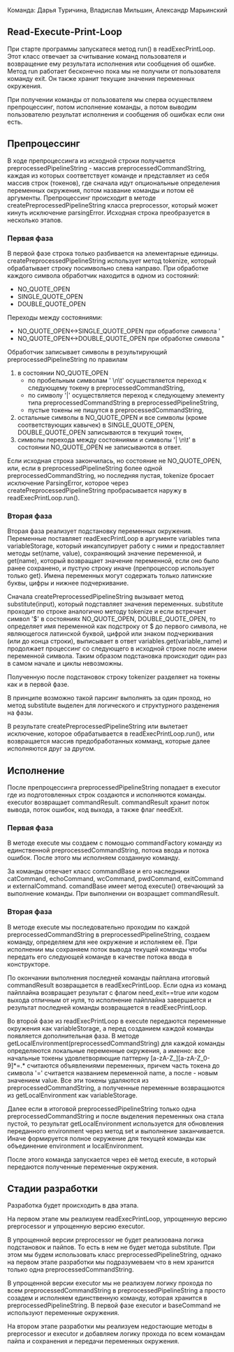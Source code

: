 Команда: Дарья Туричина, Владислав Мильшин, Александр Марьинский

## Read-Execute-Print-Loop
При старте программы запускатеся метод run() в readExecPrintLoop. Этот класс отвечает за считывание команд пользователя и возвращение ему результата исполнения или сообщения об ошибке. Метод run работает бесконечно пока мы не получили от пользователя команду exit. Он также хранит текущие значения переменных окружения.

При получении команды от пользователя мы сперва осуществляем препроцессинг, потом исполнение команды, а потом выводим пользователю результат исполнения и сообщения об ошибках если они есть.

## Препроцессинг

В ходе препроцессинга из исходной строки получается preprocessedPipelineString - массив preprocessedCommandString, каждая из которых соответствует команде и представляет из себя массив строк (токенов), где сначала идут опциональные определения переменных окружения, потом название команды и потом её аргументы.
Препроцессинг происходит в методе createPreprocessedPipelineString класса preprocessor, который может кинуть исключение parsingError. Исходная строка преобразуется в несколько этапов.

### Первая фаза

В первой фазе строка только разбивается на элементарные единицы. createPreprocessedPipelineString использует метод tokenize, который обрабатывает строку посимвольно слева направо. При обработке каждого символа обработчик находится в одном из состояний:
<ul>
<li>NO_QUOTE_OPEN</li>
<li>SINGLE_QUOTE_OPEN</li>
<li>DOUBLE_QUOTE_OPEN</li>
</ul>
Переходы между состояниями:
<ul>
<li>NO_QUOTE_OPEN<->SINGLE_QUOTE_OPEN при обработке символа '</li>
<li>NO_QUOTE_OPEN<->DOUBLE_QUOTE_OPEN при обработке символа "</li>
</ul>

Обработчик записывает символы в результирующий preprocessedPipelineString по правилам
<ol>
<li> в состоянии NO_QUOTE_OPEN
<ul>
<li>по пробельным символам ' \n\t' осуществляется переход к следующему токену в preprocessedCommandString, </li>
<li>по символу '|' осуществляется переход к следующему элементу типа preprocessedCommandString в preprocessedPipelineString, </li>
<li>пустые токены не пишутся в preprocessedCommandString, </li>
</ul>
</li>
<li> остальные символы в NO_QUOTE_OPEN и все символы (кроме соответствующих кавычек) в SINGLE_QUOTE_OPEN, DOUBLE_QUOTE_OPEN записываются в текущий токен, </li>
<li> символы перехода между состояниями и символы '| \n\t' в состоянии NO_QUOTE_OPEN не записываются в ответ. </li>
</ol>
Если исходная строка закончилась, но состояние не NO_QUOTE_OPEN, или, если в preprocessedPipelineString более одной preprocessedCommandString, но последняя пустая, tokenize бросает исключение ParsingError, которое через createPreprocessedPipelineString пробрасывается наружу в readExecPrintLoop.run().

### Вторая фаза

Вторая фаза реализует подстановку переменных окружения. Переменные поставляет readExecPrintLoop в аргументе variables типа variableStorage, который инкапсулирует работу с ними и предоставляет методы set(name, value), сохраняющий значение переменной, и get(name), который возвращает значение переменной, если оно было ранее сохранено, и пустую строку иначе (препроцессор использует только get). Имена переменных могут содержать только латинские буквы, цифры и нижнее подчеркивание.

Сначала createPreprocessedPipelineString вызывает метод substitute(input), который подставляет значения переменных. substitute проходит по строке аналогично методу tokenize и если встречает символ '$' в состояниях NO_QUOTE_OPEN, DOUBLE_QUOTE_OPEN, то определяет имя переменной как подстроку от $ до первого символа, не являющегося латинской буквой, цифрой или знаком подчеркивания (или до конца строки), выписывает в ответ variables.get(variable_name) и продолжает процессинг со следующего в исходной строке после имени переменной символа. Таким образом подстановка происходит один раз в самом начале и циклы невозможны. 

Полученную после подстановок строку tokenizer разделяет на токены как и в первой фазе.

В принципе возможно такой парсинг выполнять за один проход, но метод substitute выделен для логического и структурного разденения на фазы.

В результате createPreprocessedPipelineString или вылетает исключение, которое обрабатывается в readExecPrintLoop.run(), или возвращается массив предобработанных комманд, которые далее исполняются друг за другом.

## Исполнение
После препроцессинга preprocessedPipelineString попадает в executor где из подготовленных строк создаются и исполняются команды. executor возвращает commandResult. commandResult хранит поток вывода, поток ошибок, код выхода, а также флаг needExit. 

### Первая фаза
В методе execute мы создаем с помощью commandFactory команду из единственной preprocessedCommandString, потока ввода и потока ошибок. После этого мы исполняем созданную команду. 

За команды отвечает класс commandBase и его наследники catCommand, echoCommand, wcCommand, pwdCommand, exitCommand и externalCommand. comandBase имеет метод execute() отвечающий за выполнение команды. При выполнении он возращает commandResult. 

### Вторая фаза
В методе execute мы последовательно проходим по каждой preprocessedCommandString в preprocessedPipelineString, создаем команду, определяем для нее окружение и исполняем её. При исполнении мы сохраняем поток вывода текущей команды чтобы передать его следующей команде в качестве потока ввода в конструкторе.

По окончании выполнения последней команды пайплана итоговый commandResult возвращается в readExecPrintLoop. Если одна из команд пайплайна возвращает результат с флагом need_exit==true или кодом выхода отличным от нуля, то исполнение пайплайна завершается и результат последней команды возвращается в readExecPrintLoop.

Во второй фазе из readExecPrintLoop в execute передаются переменные окружения как variableStorage, а перед созданием каждой команды появляется дополнительная фаза. В методе getLocalEnvironment(preprocessedCommandString) для каждой команды определяются локальные переменные окружения, а именно: все начальные токены удовлетворяющие паттерну [a-zA-Z_][a-zA-Z_0-9]\*=.\* считаются объявлениями переменных, причем часть токена до символа '=' считается названием переменной name, а после - новым значением value. Все эти токены удаляются из preprocessedCommandString, а полученные переменные возвращаются из getLocalEnvironment как variableStorage. 

Далее если в итоговой preprocessedPipelineString только одна preprocessedCommandString и после выделения переменных она стала пустой, то результат getLocalEnvironment используется для обновления переданного environment через метод set и выполнение заканчивается. Иначе формируется полное окружение для текущей команды как объединение environment и localEnvironment.

После этого команда запускается через её метод execute, в который передаются полученные переменные окружения.

## Стадии разработки
Разработка будет происходить в два этапа.

На первом этапе мы реализуем readExecPrintLoop, упрощенную версию preprocessor и упрощенную версию executor. 

В упрощенной версии preprocessor не будет реализована логика подстановок и пайпов. То есть в нем не будет метода substitute. При этом мы будем использовать класс preprocessedPipelineString, однако на первом этапе разработки мы подразумеваем что в нем хранится только одна preprocessedCommandString. 

В упрощенной версии executor мы не реализуем логику прохода по всем preprocessedCommandString в preprocessedPipelineString а просто созадем и исполняем единственную команду, которая хранится в preprocessedPipelineString. В первой фазе executor и baseCommand не используют переменные окружения. 

На втором этапе разработки мы реализуем недостающиe методы в preprocessor и executor и добавляем логику прохода по всем командам пайпа и сохранения и передачи переменных окружения.

